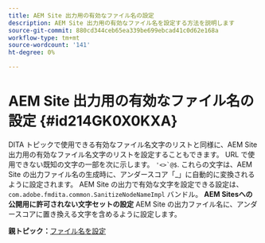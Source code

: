 ```yaml
---
title: AEM Site 出力用の有効なファイル名の設定
description: AEM Site 出力用の有効なファイル名を設定する方法を説明します
source-git-commit: 880cd344ceb65ea339be699ebcad41c0d62e168a
workflow-type: tm+mt
source-wordcount: '141'
ht-degree: 0%

---
```


# AEM Site 出力用の有効なファイル名の設定 {#id214GK0X0KXA}

DITA トピックで使用できる有効なファイル名文字のリストと同様に、AEM Site 出力用の有効なファイル名文字のリストを設定することもできます。 URL で使用できない既知の文字の一部を次に示します。 ```'<>`@$```. これらの文字は、AEM Site の出力ファイル名の生成時に、アンダースコア「_」に自動的に変換されるように設定されます。 AEM Site の出力で有効な文字を設定できる設定は、 `com.adobe.fmdita.common.SanitizeNodeNameImpl` バンドル。 **AEM Sitesへの公開用に許可されない文字セットの設定** AEM Site の出力ファイル名に、アンダースコアに置き換える文字を含めるように設定します。

**親トピック：**[&#x200B;ファイル名を設定](conf-file-names.md)

